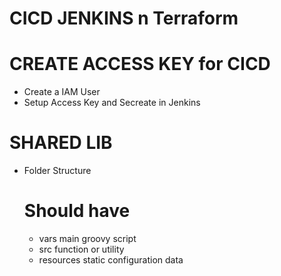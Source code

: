 # CICD JENKINS n Terraform

# CREATE ACCESS KEY for CICD
- Create a IAM User
- Setup Access Key and Secreate in Jenkins

# SHARED LIB
- Folder Structure
    # Should have
    - vars
      main groovy script
    - src
      function or utility
    - resources
      static configuration data

